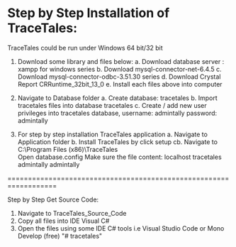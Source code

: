 Step by Step Installation of TraceTales:
=============================
TraceTales could be run under Windows 64 bit/32 bit

1. Download some library and files below:
a. Download database server : xampp for windows series
b. Download mysql-connector-net-6.4.5 
c. Download mysql-connector-odbc-3.51.30 series
d. Download Crystal Report CRRuntime_32bit_13_0
e. Install each files above into computer

2. Navigate to Database folder
a. Create database: tracetales
b. Import tracetales files into database tracetales
c. Create / add new user privileges into tracetales database, 
   username: admintally
   password: admintally

3. For step by step installation TraceTales application
a. Navigate to Application folder
b. Install TraceTales by click setup
cb. Navigate to C:\Program Files (x86)\TraceTales\
   Open database.config
   Make sure the file content: 
   localhost
   tracetales
   admintally
   admintally

==================================================================

Step by Step Get Source Code:
1. Navigate to TraceTales_Source_Code
2. Copy all files into IDE Visual C#
3. Open the files using some IDE C# tools i.e Visual Studio Code or Mono Develop (free)
  "# tracetales" 
